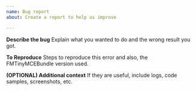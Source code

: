 ```yaml
---
name: Bug report
about: Create a report to help us improve

---
```


**Describe the bug**
Explain what you wanted to do and the wrong result you got.

**To Reproduce**
Steps to reproduce this error and also, the FMTinyMCEBundle version used.

**(OPTIONAL) Additional context**
If they are useful, include logs, code samples, screenshots, etc.
